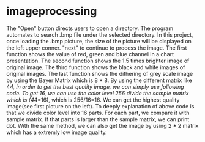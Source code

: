 # imageprocessing
The "Open" button directs users to open a directory. The program automates to search .bmp file under the selected directory.
In this project, once loading the .bmp picture, the size of the picture will be displayed on the left upper conner.
"next" to continue to process the image. The first function shows the value of red, green and blue channel in a chart presentation.
The second function shows the 1.5 times brighter image of original image. The third function shows the black and white images of original images. The last function shows the dithering of grey scale image by using the Bayer Matrix which is 8 * 8. By using the different matrix like 4*4, in order to get the best quality image, we can simply use following code. To get 16, we can use the color level 256 divide the sample matrix which is (4*4=16), which is 256/16=16. We can get the highest quality image(see first picture on the left). To deeply explanation of above code is that we divide color level into 16 parts. For each part, we compare it with sample matrix. If that parts is larger than the sample matrix, we can print dot. With the same method, we can also get the image by  using 2 * 2 matrix which has a extremly low image quailty.
